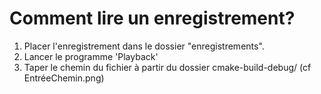 # Comment lire un enregistrement?
1. Placer l'enregistrement dans le dossier "enregistrements".
2. Lancer le programme 'Playback'
3. Taper le chemin du fichier à partir du dossier cmake-build-debug/ (cf EntréeChemin.png)
